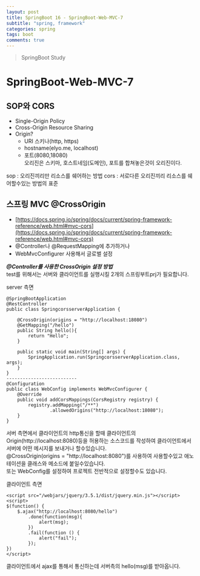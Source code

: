 ```yaml
---
layout: post
title: SpringBoot 16 - SpringBoot-Web-MVC-7
subtitle: "spring, framework"
categories: spring
tags: boot
comments: true
---
```

> SpringBoot Study

# SpringBoot-Web-MVC-7

## SOP와 CORS
  * Single-Origin Policy 
  * Cross-Origin Resource Sharing
  * Origin?
    * URI 스키나(http, https)
    * hostname(elyo.me, localhost)
    * 포트(8080,18080)   
    오리진은 스키마, 호스트네임(도메인), 포트를 합쳐놓은것이 오리진이다. 

  sop : 오리진끼리만 리소스를 쉐어하는 방법
  cors : 서로다른 오리진끼리 리소스를 쉐어할수있는 방법의 표준

## 스프링 MVC @CrossOrigin

  * [https://docs.spring.io/spring/docs/current/spring-framework-reference/web.html#mvc-cors](https://docs.spring.io/spring/docs/current/spring-framework-reference/web.html#mvc-cors)
  * @Controller나 @RequestMapping에 추가하거나
  * WebMvcConfigurer 사용해서 글로벌 설정

  ***@Controller를 사용한 CrossOrigin 설정 방법***   
  test를 위해서는 서버와 클라이언트를 실행시킬 2개의 스프링부트prj가 필요합니다.   

  server 측면   
  ```
  @SpringBootApplication
  @RestController
  public class SpringcorsserverApplication {

      @CrossOrigin(origins = "http://localhost:18080")
      @GetMapping("/hello")
      public String hello(){
          return "Hello";
      }

      public static void main(String[] args) {
          SpringApplication.run(SpringcorsserverApplication.class, args);
      }
  }
  --------------------------
  @Configuration
  public class WebConfig implements WebMvcConfigurer {
      @Override
      public void addCorsMappings(CorsRegistry registry) {
          registry.addMapping("/**")
                  .allowedOrigins("http://localhost:18080");
      }
  }
  ```
  서버 측면에서 클라이언트의 http통신을 할때 클라이언트의 Origin(http://localhost:8080)등을 허용하는 소스코드를 작성하여 클라이언트에서 서버에 어떤 메시지를 보내거나 할수있습니다.   
  @CrossOrigin(origins = "http://localhost:8080")를 사용하여 사용할수있고 애노테이션을 클래스와 메소드에 붙일수있습니다.   
  또는 WebConfig를 설정하여 프로젝트 전반적으로 설정할수도 있습니다. 

  클라이언트 측면
  ```
  <script src="/webjars/jquery/3.5.1/dist/jquery.min.js"></script>
  <script>
  $(function() {
      $.ajax("http://localhost:8080/hello")
          .done(function(msg){
              alert(msg);
          })
          .fail(function () {
              alert("fail");
          });
  })
  </script>
  ```   
  클라이언트에서 ajax를 통해서 통신하는데 서버측의 hello(msg)를 받아옵니다. 
  
